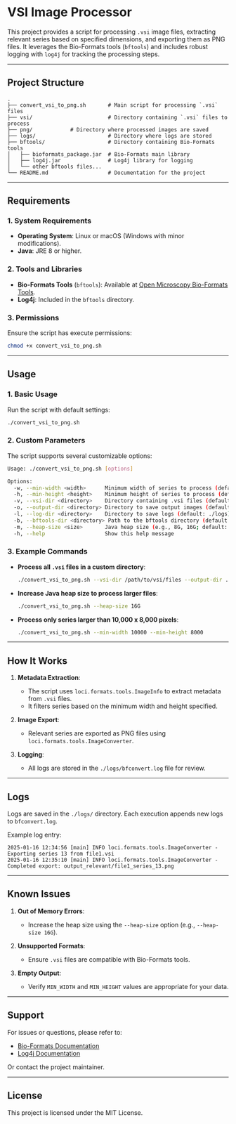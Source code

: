 # VSI Image Processor

This project provides a script for processing `.vsi` image files, extracting relevant series based on specified dimensions, and exporting them as PNG files. It leverages the Bio-Formats tools (`bftools`) and includes robust logging with `log4j` for tracking the processing steps.

---

## **Project Structure**

```
.
├── convert_vsi_to_png.sh       # Main script for processing `.vsi` files
├── vsi/                        # Directory containing `.vsi` files to process
├── png/            # Directory where processed images are saved
├── logs/                       # Directory where logs are stored
├── bftools/                    # Directory containing Bio-Formats tools
│   ├── bioformats_package.jar  # Bio-Formats main library
│   ├── log4j.jar               # Log4j library for logging
│   └── other bftools files...
└── README.md                   # Documentation for the project
```

---

## **Requirements**

### **1. System Requirements**
- **Operating System**: Linux or macOS (Windows with minor modifications).
- **Java**: JRE 8 or higher.

### **2. Tools and Libraries**
- **Bio-Formats Tools** (`bftools`): Available at [Open Microscopy Bio-Formats Tools](https://downloads.openmicroscopy.org/bio-formats/).
- **Log4j**: Included in the `bftools` directory.

### **3. Permissions**
Ensure the script has execute permissions:
```bash
chmod +x convert_vsi_to_png.sh
```

---

## **Usage**

### **1. Basic Usage**
Run the script with default settings:
```bash
./convert_vsi_to_png.sh
```

### **2. Custom Parameters**
The script supports several customizable options:

```bash
Usage: ./convert_vsi_to_png.sh [options]

Options:
  -w, --min-width <width>      Minimum width of series to process (default: 7000)
  -h, --min-height <height>    Minimum height of series to process (default: 5000)
  -v, --vsi-dir <directory>    Directory containing .vsi files (default: ./vsi)
  -o, --output-dir <directory> Directory to save output images (default: ./output_relevant)
  -l, --log-dir <directory>    Directory to save logs (default: ./logs)
  -b, --bftools-dir <directory> Path to the bftools directory (default: ./bftools)
  -m, --heap-size <size>       Java heap size (e.g., 8G, 16G; default: 8G)
  -h, --help                   Show this help message
```

### **3. Example Commands**

- **Process all `.vsi` files in a custom directory**:
  ```bash
  ./convert_vsi_to_png.sh --vsi-dir /path/to/vsi/files --output-dir ./results
  ```

- **Increase Java heap size to process larger files**:
  ```bash
  ./convert_vsi_to_png.sh --heap-size 16G
  ```

- **Process only series larger than 10,000 x 8,000 pixels**:
  ```bash
  ./convert_vsi_to_png.sh --min-width 10000 --min-height 8000
  ```

---

## **How It Works**

1. **Metadata Extraction**:
   - The script uses `loci.formats.tools.ImageInfo` to extract metadata from `.vsi` files.
   - It filters series based on the minimum width and height specified.

2. **Image Export**:
   - Relevant series are exported as PNG files using `loci.formats.tools.ImageConverter`.

3. **Logging**:
   - All logs are stored in the `./logs/bfconvert.log` file for review.

---

## **Logs**

Logs are saved in the `./logs/` directory. Each execution appends new logs to `bfconvert.log`.

Example log entry:
```
2025-01-16 12:34:56 [main] INFO loci.formats.tools.ImageConverter - Exporting series 13 from file1.vsi
2025-01-16 12:35:10 [main] INFO loci.formats.tools.ImageConverter - Completed export: output_relevant/file1_series_13.png
```

---

## **Known Issues**

1. **Out of Memory Errors**:
   - Increase the heap size using the `--heap-size` option (e.g., `--heap-size 16G`).

2. **Unsupported Formats**:
   - Ensure `.vsi` files are compatible with Bio-Formats tools.

3. **Empty Output**:
   - Verify `MIN_WIDTH` and `MIN_HEIGHT` values are appropriate for your data.

---

## **Support**
For issues or questions, please refer to:
- [Bio-Formats Documentation](https://docs.openmicroscopy.org/bio-formats/)
- [Log4j Documentation](https://logging.apache.org/log4j/)

Or contact the project maintainer.

---

## **License**
This project is licensed under the MIT License.


